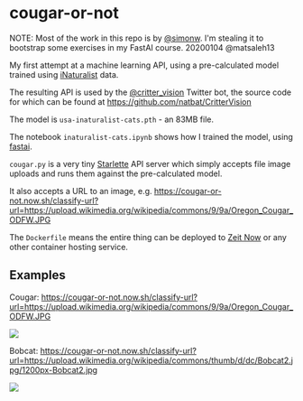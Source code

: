 # cougar-or-not

NOTE: Most of the work in this repo is by [@simonw](https://github.com/simonw). I'm stealing it to bootstrap some exercises in my FastAI course. 20200104 @matsaleh13



My first attempt at a machine learning API, using a pre-calculated model trained using [iNaturalist](https://www.inaturalist.org/) data.

The resulting API is used by the [@critter_vision](https://twitter.com/critter_vision) Twitter bot, the source code for which can be found at https://github.com/natbat/CritterVision

The model is `usa-inaturalist-cats.pth` - an 83MB file.

The notebook `inaturalist-cats.ipynb` shows how I trained the model, using [fastai](https://github.com/fastai/fastai).

`cougar.py` is a very tiny [Starlette](https://www.starlette.io/) API server which simply accepts file image uploads and runs them against the pre-calculated model.

It also accepts a URL to an image, e.g. https://cougar-or-not.now.sh/classify-url?url=https://upload.wikimedia.org/wikipedia/commons/9/9a/Oregon_Cougar_ODFW.JPG

The `Dockerfile` means the entire thing can be deployed to [Zeit Now](https://zeit.co/now) or any other container hosting service.

## Examples

Cougar: https://cougar-or-not.now.sh/classify-url?url=https://upload.wikimedia.org/wikipedia/commons/9/9a/Oregon_Cougar_ODFW.JPG

<img src="https://upload.wikimedia.org/wikipedia/commons/9/9a/Oregon_Cougar_ODFW.JPG">

Bobcat: https://cougar-or-not.now.sh/classify-url?url=https://upload.wikimedia.org/wikipedia/commons/thumb/d/dc/Bobcat2.jpg/1200px-Bobcat2.jpg

<img src="https://upload.wikimedia.org/wikipedia/commons/thumb/d/dc/Bobcat2.jpg/1200px-Bobcat2.jpg">
